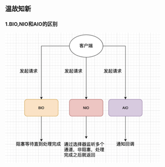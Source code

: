 ##  温故知新

### 1.BIO,NIO和AIO的区别

![Glssc4](https://raw.githubusercontent.com/QinKai176/Image-Hosting/master/upic/Glssc4.png)

